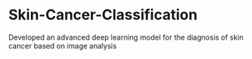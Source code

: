 # Skin-Cancer-Classification
Developed an advanced deep learning model for the diagnosis of skin cancer based on image analysis
